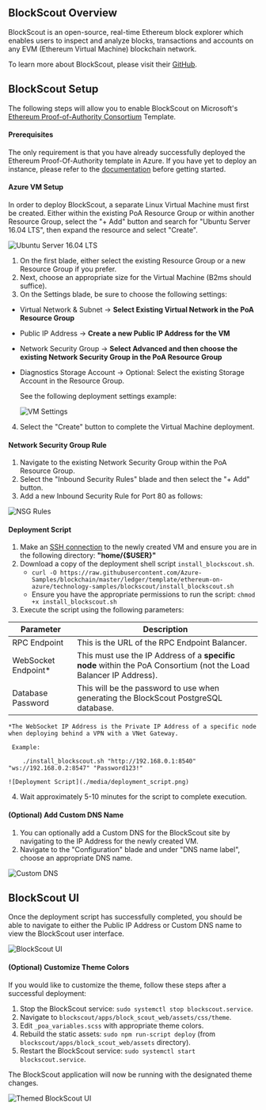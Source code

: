 ## BlockScout Overview

BlockScout is an open-source, real-time Ethereum block explorer which enables users to inspect and analyze blocks, transactions and accounts on any EVM (Ethereum Virtual Machine) blockchain network.

To learn more about BlockScout, please visit their [GitHub](https://github.com/poanetwork/blockscout).

## BlockScout Setup

The following steps will allow you to enable BlockScout on Microsoft's [Ethereum Proof-of-Authority Consortium](https://portal.azure.com/#create/microsoft-azure-blockchain.azure-blockchain-ethereumethereum-poa-consortium) Template.

#### Prerequisites

The only requirement is that you have already successfully deployed the Ethereum Proof-Of-Authority template in Azure. If you have yet to deploy an instance, please refer to the [documentation](https://docs.microsoft.com/azure/blockchain-workbench/ethereum-poa-deployment) before getting started.


#### Azure VM Setup

In order to deploy BlockScout, a separate Linux Virtual Machine must first be created. Either within the existing PoA Resource Group or within another Resource Group, select the "+ Add" button and search for "Ubuntu Server 16.04 LTS", then expand the resource and select "Create".

![Ubuntu Server 16.04 LTS](./media/ubuntu_vm.PNG)

1. On the first blade, either select the existing Resource Group or a new Resource Group if you prefer.
2. Next, choose an appropriate size for the Virtual Machine (B2ms should suffice).
3. On the Settings blade, be sure to choose the following settings:
 - Virtual Network & Subnet -> **Select Existing Virtual Network in the PoA Resource Group**
 - Public IP Address -> **Create a new Public IP Address for the VM**
 - Network Security Group -> **Select Advanced and then choose the existing Network Security Group in the PoA Resource Group**
 - Diagnostics Storage Account -> Optional: Select the existing Storage Account in the Resource Group.

    See the following deployment settings example:

    ![VM Settings](./media/vm_settings.PNG)

4. Select the "Create" button to complete the Virtual Machine deployment.

#### Network Security Group Rule

1. Navigate to the existing Network Security Group within the PoA Resource Group.
2. Select the "Inbound Security Rules" blade and then select the "+ Add" button.
3. Add a new Inbound Security Rule for Port 80 as follows:

![NSG Rules](./media/nsg_rule.PNG)

#### Deployment Script

1. Make an [SSH connection](https://docs.microsoft.com/en-us/azure/blockchain-workbench/ethereum-poa-deployment#ssh-access) to the newly created VM and ensure you are in the following directory: **"home/{$USER}"**
2. Download a copy of the deployment shell script `install_blockscout.sh`.
	- `curl -O https://raw.githubusercontent.com/Azure-Samples/blockchain/master/ledger/template/ethereum-on-azure/technology-samples/blockscout/install_blockscout.sh`
	- Ensure you have the appropriate permissions to run the script: `chmod +x install_blockscout.sh`
3. Execute the script using the following parameters:

| Parameter                                                      | Description                                                                                                      |
|----------------------------------------------------------------|------------------------------------------------------------------------------------------------------------------|
| RPC Endpoint                                          | This is the URL of the RPC Endpoint Balancer.                                                                     |
| WebSocket Endpoint*                                          | This must use the IP Address of a **specific node** within the PoA Consortium (not the Load Balancer IP Address). |
| Database Password                                              | This will be the password to use when generating the BlockScout PostgreSQL database.                             |


	*The WebSocket IP Address is the Private IP Address of a specific node when deploying behind a VPN with a VNet Gateway.

     Example:

        ./install_blockscout.sh "http://192.168.0.1:8540" "ws://192.168.0.2:8547" "Password123!"

    ![Deployment Script](./media/deployment_script.png)

4. Wait approximately 5-10 minutes for the script to complete execution.

#### (Optional) Add Custom DNS Name

1. You can optionally add a Custom DNS for the BlockScout site by navigating to the IP Address for the newly created VM.
2. Navigate to the "Configuration" blade and under "DNS name label", choose an appropriate DNS name.

![Custom DNS](./media/custom_dns.PNG)

## BlockScout UI

Once the deployment script has successfully completed, you should be able to navigate to either the Public IP Address or Custom DNS name to view the BlockScout user interface.

![BlockScout UI](./media/blockscout_ui.PNG)

#### (Optional) Customize Theme Colors

If you would like to customize the theme, follow these steps after a successful deployment:

1. Stop the BlockScout service: `sudo systemctl stop blockscout.service`.
2. Navigate to `blockscout/apps/block_scout_web/assets/css/theme`.
3. Edit `_poa_variables.scss` with appropriate theme colors.
4. Rebuild the static assets: `sudo npm run-script deploy` (from `blockscout/apps/block_scout_web/assets` directory).
5. Restart the BlockScout service: `sudo systemctl start blockscout.service`.

The BlockScout application will now be running with the designated theme changes.

![Themed BlockScout UI](./media/blockscout_ui_blue.PNG)
